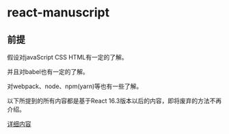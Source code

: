 # react-manuscript

## 前提

  假设对javaScript CSS HTML有一定的了解。
  
  并且对babel也有一定的了解。

  对webpack、node、npm(yarn)等也有一些了解。

  以下所提到的所有内容都是基于React 16.3版本以后的内容，即将废弃的方法不再介绍。

[详细内容](https://kairi1227.github.io)